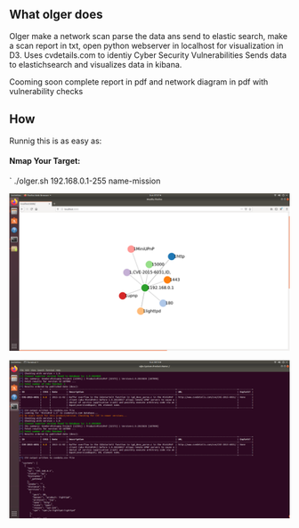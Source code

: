 ## What olger does

Olger make a network scan parse the data ans send to elastic search, make a scan report in txt, open python webserver in localhost for visualization in D3.
Uses cvdetails.com to identiy Cyber Security Vulnerabilities
Sends data to elastichsearch and visualizes data in kibana.


Cooming soon complete report in pdf and network diagram in pdf with vulnerability checks

## How

Runnig this is as easy as:

#### Nmap Your Target:
`
 ./olger.sh 192.168.0.1-255 name-mission

![image olger graph d3 js](olger.png)


![image olger report vulnerabilities CVE](report.png)

